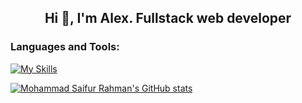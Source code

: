 <h2 align="center">Hi 👋, I'm Alex. Fullstack web developer</h2> 

<h3 align="left">Languages and Tools:</h3>

[![My Skills](https://skillicons.dev/icons?i=js,ts,nodejs,react,redux,nextjs,express,jest,mongodb,firebase,git,blender,cpp,arduino,postman,regex,figma,obsidian,tailwind,vercel,netlify,html,css,sass)](https://skillicons.dev)
  
[![Mohammad Saifur Rahman's GitHub stats](https://github-readme-stats.vercel.app/api/top-langs?username=TraceOfHumanity&hide=html,stylus,liquid,css,scss&theme=gotham&langs_count=3)](https://github.com/TraceOfHumanity)
 
